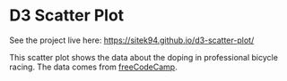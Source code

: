 # D3 Scatter Plot

See the project live here: https://sitek94.github.io/d3-scatter-plot/

This scatter plot shows the data about the doping in professional bicycle racing. 
The data comes from [freeCodeCamp](https://www.freecodecamp.org/learn/data-visualization/data-visualization-projects/visualize-data-with-a-scatterplot-graph).
